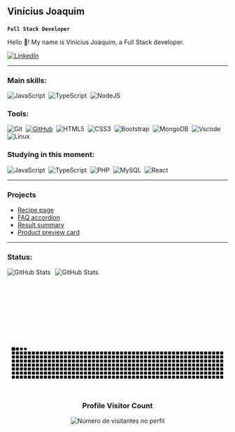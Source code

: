 ## Vinícius Joaquim

**`Full Stack Developer`**

<p>Hello 👋! My name is Vinícius Joaquim, a Full Stack developer.</p>

[![LinkedIn](https://img.shields.io/badge/LinkedIn-0077B5?style=for-the-badge&logo=linkedin&logoColor=white)](https://www.linkedin.com/in/vinicius-j/)&nbsp;

---

### Main skills:

![JavaScript](https://img.shields.io/badge/JavaScript-F7DF1E?style=for-the-badge&logo=javascript&logoColor=black)&nbsp;
![TypeScript](https://img.shields.io/badge/TypeScript-007ACC?style=for-the-badge&logo=typescript&logoColor=white)&nbsp;
![NodeJS](https://img.shields.io/badge/node.js-6DA55F?style=for-the-badge&logo=node.js&logoColor=white)

### Tools:

![Git](https://img.shields.io/badge/GIT-E44C30?style=for-the-badge&logo=git&logoColor=white)&nbsp;
[![GitHub](https://img.shields.io/badge/GitHub-100000?style=for-the-badge&logo=github&logoColor=white)](https://github.com/Vinicius-J)&nbsp;
![HTML5](https://img.shields.io/badge/HTML5-E34F26?style=for-the-badge&logo=html5&logoColor=white)&nbsp;
![CSS3](https://img.shields.io/badge/CSS3-1572B6?style=for-the-badge&logo=css3&logoColor=white)&nbsp;
![Bootstrap](https://img.shields.io/badge/-boostrap-0D1117?style=for-the-badge&logo=bootstrap&labelColor=0D1117)&nbsp;
![MongoDB](https://img.shields.io/badge/MongoDB-%234ea94b.svg?style=for-the-badge&logo=mongodb&logoColor=white)&nbsp;
![Vscode](https://img.shields.io/badge/Vscode-007ACC?style=for-the-badge&logo=visual-studio-code&logoColor=white)&nbsp;
![Linux](https://img.shields.io/badge/Linux-000?style=for-the-badge&logo=linux&logoColor=FCC624)&nbsp;

### Studying in this moment:

![JavaScript](https://img.shields.io/badge/JavaScript-F7DF1E?style=for-the-badge&logo=javascript&logoColor=black)&nbsp;
![TypeScript](https://img.shields.io/badge/TypeScript-007ACC?style=for-the-badge&logo=typescript&logoColor=white)&nbsp;
![PHP](https://img.shields.io/badge/PHP-777BB4?style=for-the-badge&logo=php&logoColor=white)&nbsp;
![MySQL](https://img.shields.io/badge/MySQL-00000F?style=for-the-badge&logo=mysql&logoColor=white)&nbsp;
![React](https://img.shields.io/badge/React-20232A?style=for-the-badge&logo=react&logoColor=61DAFB)&nbsp;

---

### Projects

- [Recipe page](https://github.com/Vinicius-J/recipe_page)
- [FAQ accordion](https://github.com/Vinicius-J/faq-accordion-main)
- [Result summary](https://github.com/Vinicius-J/results-summary-component-main)
- [Product preview card](https://github.com/Vinicius-J/product-preview-card-component-main)

---

### Status:

<div>
  <img 
    align="left"
    alt="GitHub Stats"
    height="170"
    style="padding-right: 10px;"
    src="https://github-readme-stats.vercel.app/api?username=Vinicius-J&show_icons=true&theme=tokyonight&include_all_commits=true&locale=pt-br"
  />

<img
      align="left"
      alt="GitHub Stats"
      height="170"
      src="https://github-readme-stats.vercel.app/api/top-langs/?username=vinicius-J&theme=tokyonight&layout=compact&custom_title=Tecnologias&langs_count=9"
  />

  <picture align="center">
  <source media="(prefers-color-scheme: dark)" srcset="https://raw.githubusercontent.com/Vinicius-J/Vinicius-J/output/github-contribution-grid-snake-dark.svg">
  <source media="(prefers-color-scheme: light)" srcset="https://raw.githubusercontent.com/Vinicius-J/Vinicius-J/output/github-contribution-grid-snake-dark.svg">
  <img align="center" alt="github contribution grid snake animation" src="https://raw.githubusercontent.com/Vinicius-J/Vinicius-J/output/github-contribution-grid-snake.svg">
</picture>

<div align="center">
  <h3><b>Profile Visitor Count</b></h3>
</div>

<p align="center">
  <img
    src="https://profile-counter.glitch.me/Vinicius-J/count.svg"
    alt="Número de visitantes no perfil"
  />
</p>

 <!-- <img align="right" height="150" src="https://i.imgflip.com/9cbfsd.gif" /> -->
  
</div>

<br clear="both">

<!-- ### 🖥️ Portifólio

- [Projeto 1](#)
- [Projeto 2](#)
- [Projeto 3](#)
- [Projeto 4](#) -->
